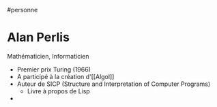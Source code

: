 #personne
# Alan Perlis
Mathématicien, Informaticien

 - Premier prix Turing (1966)
 - A participé à la création d'[[Algol]]
 - Auteur de SICP (Structure and Interpretation of Computer Programs)
     - Livre à propos de Lisp
 - 
